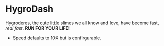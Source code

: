 # HygroDash

Hygroderes, the cute little slimes we all know and love, have become fast, *real fast*. **RUN FOR YOUR LIFE!**

- Speed defaults to 10X but is confirgurable.